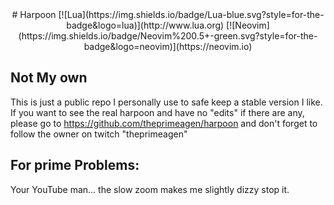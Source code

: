 <div align="center">
# Harpoon
[![Lua](https://img.shields.io/badge/Lua-blue.svg?style=for-the-badge&logo=lua)](http://www.lua.org)
[![Neovim](https://img.shields.io/badge/Neovim%200.5+-green.svg?style=for-the-badge&logo=neovim)](https://neovim.io)
</div>

## Not My own
This is just a public repo I personally use to safe keep a stable version I like. If you want to see the real harpoon and have no "edits" if there are any, please go to https://github.com/theprimeagen/harpoon and don't forget to follow the owner on twitch "theprimeagen"

## For prime Problems: 
Your YouTube man... the slow zoom makes me slightly dizzy stop it.
